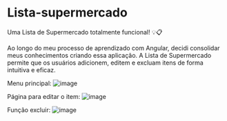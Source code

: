 # Lista-supermercado

Uma Lista de Supermercado totalmente funcional! 💡📋

Ao longo do meu processo de aprendizado com Angular, decidi consolidar meus conhecimentos criando essa aplicação. A Lista de Supermercado permite que os usuários adicionem, 
editem e excluam itens de forma intuitiva e eficaz.

Menu principal:
![image](https://github.com/KarlaRoberta/Lista--supermercado/assets/96659292/61f72f24-1e0f-4d82-bb4d-b4d20347ce17)

Página para editar o item:
![image](https://github.com/KarlaRoberta/Lista--supermercado/assets/96659292/055c4470-0466-44f2-85aa-8a3b759d9a7d)

Função excluir:
![image](https://github.com/KarlaRoberta/Lista--supermercado/assets/96659292/e10d46aa-2436-495f-9afe-32ace9e4c4af)
